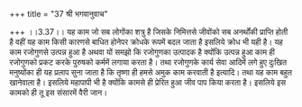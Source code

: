 +++
title = "37 श्री भगवानुवाच"

+++
।।3.37।। यह काम जो सब लोगोंका शत्रु है जिसके निमित्तसे जीवोंको सब
अनर्थोंकी प्राप्ति होती है वहीं यह काम किसी कारणसे बाधित होनेपर क्रोधके
रूपमें बदल जाता है इसलिये क्रोध भी यही है। यह काम रजोगुणसे उत्पन्न हुआ
है अथवा यों समझो कि रजोगुणका उत्पादक है क्योंकि उत्पन्न हुआ काम ही
रजोगुणको प्रकट करके पुरुषको कर्ममें लगाया करता है। तथा रजोगुणके कार्य
सेवा आदिमें लगे हुए दुःखित मनुष्योंका ही यह प्रलाप सुना जाता है कि
तृष्णा ही हमसे अमुक काम करवाती है इत्यादि। तथा यह काम बहुत खानेवाला है।
इसलिये महापापी भी है क्योंकि कामसे ही प्रेरित हुआ जीव पाप किया करता है।
इसलिये इस कामको ही तू इस संसारमें वैरी जान।
